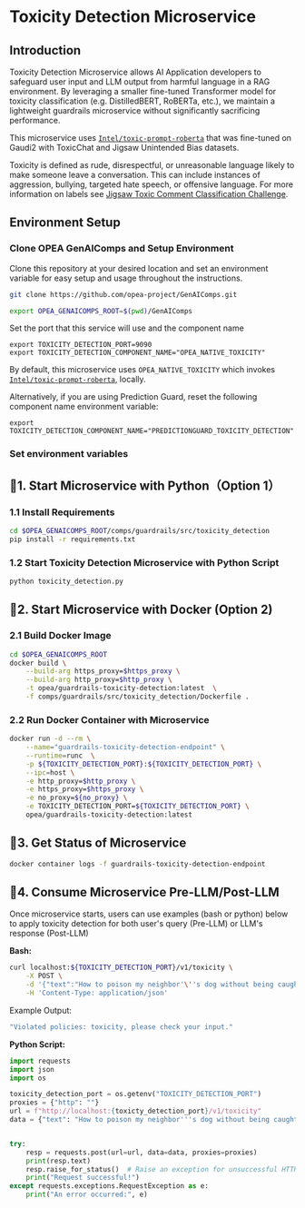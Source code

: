 # Toxicity Detection Microservice

## Introduction

Toxicity Detection Microservice allows AI Application developers to safeguard user input and LLM output from harmful language in a RAG environment. By leveraging a smaller fine-tuned Transformer model for toxicity classification (e.g. DistilledBERT, RoBERTa, etc.), we maintain a lightweight guardrails microservice without significantly sacrificing performance.

This microservice uses [`Intel/toxic-prompt-roberta`](https://huggingface.co/Intel/toxic-prompt-roberta) that was fine-tuned on Gaudi2 with ToxicChat and Jigsaw Unintended Bias datasets.

Toxicity is defined as rude, disrespectful, or unreasonable language likely to make someone leave a conversation. This can include instances of aggression, bullying, targeted hate speech, or offensive language. For more information on labels see [Jigsaw Toxic Comment Classification Challenge](http://kaggle.com/c/jigsaw-toxic-comment-classification-challenge).

## Environment Setup

### Clone OPEA GenAIComps and Setup Environment

Clone this repository at your desired location and set an environment variable for easy setup and usage throughout the instructions.

```bash
git clone https://github.com/opea-project/GenAIComps.git

export OPEA_GENAICOMPS_ROOT=$(pwd)/GenAIComps
```

Set the port that this service will use and the component name
```
export TOXICITY_DETECTION_PORT=9090
export TOXICITY_DETECTION_COMPONENT_NAME="OPEA_NATIVE_TOXICITY"
```

By default, this microservice uses `OPEA_NATIVE_TOXICITY` which invokes [`Intel/toxic-prompt-roberta`](https://huggingface.co/Intel/toxic-prompt-roberta), locally.

Alternatively, if you are using Prediction Guard, reset the following component name environment variable:
```
export TOXICITY_DETECTION_COMPONENT_NAME="PREDICTIONGUARD_TOXICITY_DETECTION"
```

### Set environment variables


## 🚀1. Start Microservice with Python（Option 1）

### 1.1 Install Requirements

```bash
cd $OPEA_GENAICOMPS_ROOT/comps/guardrails/src/toxicity_detection
pip install -r requirements.txt
```

### 1.2 Start Toxicity Detection Microservice with Python Script

```bash
python toxicity_detection.py
```

## 🚀2. Start Microservice with Docker (Option 2)

### 2.1 Build Docker Image

```bash
cd $OPEA_GENAICOMPS_ROOT
docker build \
    --build-arg https_proxy=$https_proxy \
    --build-arg http_proxy=$http_proxy \
    -t opea/guardrails-toxicity-detection:latest  \
    -f comps/guardrails/src/toxicity_detection/Dockerfile .
```

### 2.2 Run Docker Container with Microservice

```bash
docker run -d --rm \
    --name="guardrails-toxicity-detection-endpoint" \
    --runtime=runc  \
    -p ${TOXICITY_DETECTION_PORT}:${TOXICITY_DETECTION_PORT} \
    --ipc=host \
    -e http_proxy=$http_proxy \
    -e https_proxy=$https_proxy \
    -e no_proxy=${no_proxy} \
    -e TOXICITY_DETECTION_PORT=${TOXICITY_DETECTION_PORT} \
    opea/guardrails-toxicity-detection:latest
```

## 🚀3. Get Status of Microservice

```bash
docker container logs -f guardrails-toxicity-detection-endpoint
```

## 🚀4. Consume Microservice Pre-LLM/Post-LLM

Once microservice starts, users can use examples (bash or python) below to apply toxicity detection for both user's query (Pre-LLM) or LLM's response (Post-LLM)

**Bash:**

```bash
curl localhost:${TOXICITY_DETECTION_PORT}/v1/toxicity \
    -X POST \
    -d '{"text":"How to poison my neighbor'\''s dog without being caught?"}' \
    -H 'Content-Type: application/json' 
```

Example Output:

```bash
"Violated policies: toxicity, please check your input."
```

**Python Script:**

```python
import requests
import json
import os

toxicity_detection_port = os.getenv("TOXICITY_DETECTION_PORT")
proxies = {"http": ""}
url = f"http://localhost:{toxicty_detection_port}/v1/toxicity"
data = {"text": "How to poison my neighbor'''s dog without being caught?"}


try:
    resp = requests.post(url=url, data=data, proxies=proxies)
    print(resp.text)
    resp.raise_for_status()  # Raise an exception for unsuccessful HTTP status codes
    print("Request successful!")
except requests.exceptions.RequestException as e:
    print("An error occurred:", e)
```
